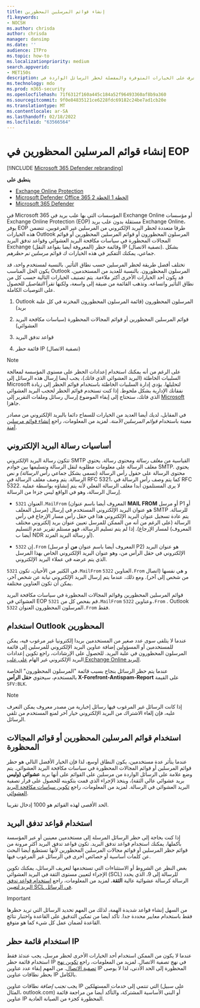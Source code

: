 ```yaml
---
title: إنشاء قوائم المرسلين المحظورين
f1.keywords:
- NOCSH
ms.author: chrisda
author: chrisda
manager: dansimp
ms.date: ''
audience: ITPro
ms.topic: how-to
ms.localizationpriority: medium
search.appverid:
- MET150s
description: يمكن للمسؤولين التعرف على الخيارات المتوفرة والمفضلة لحظر الرسائل الواردة في Exchange Online Protection (EOP).
ms.technology: mdo
ms.prod: m365-security
ms.openlocfilehash: 71f6312f160a445c184a52f96493360af8b9a360
ms.sourcegitcommit: 9f0e84835121ce6228fdc69182c24be7ad1cb20e
ms.translationtype: MT
ms.contentlocale: ar-SA
ms.lasthandoff: 02/18/2022
ms.locfileid: "63566564"
---
```

# <a name="create-blocked-sender-lists-in-eop"></a>إنشاء قوائم المرسلين المحظورين في EOP

[!INCLUDE [Microsoft 365 Defender rebranding](../includes/microsoft-defender-for-office.md)]

**ينطبق على**
- [Exchange Online Protection](exchange-online-protection-overview.md)
- [Microsoft Defender Office 365 الخطة 1 الخطة 2](defender-for-office-365.md)
- [Microsoft 365 Defender](../defender/microsoft-365-defender.md)

في Microsoft 365 المؤسسات التي بها علب بريد في Exchange Online أو مؤسسات Exchange Online Protection (EOP) مستقلة بدون علب بريد Exchange Online، يوفر EOP طرقا متعددة لحظر البريد الإلكتروني من المرسلين غير المرغوبين. تتضمن هذه الخيارات Outlook المرسلون المحظورون أو قوائم المرسلين المحظورين أو قوائم المجالات المحظورة في سياسات مكافحة البريد العشوائي وقواعد تدفق البريد Exchange (المعروفة أيضا بقواعد النقل) وقائمة حظر IP (تصفية الاتصال). بشكل جماعي، يمكنك التفكير في هذه الخيارات ك قوائم _مرسلين تم حظرهم_.

تختلف أفضل طريقة لحظر المرسلين حسب نطاق التأثير. بالنسبة لمستخدم واحد، قد يكون الحل المناسب Outlook المرسلون المحظورون. بالنسبة للعديد من المستخدمين، قد يكون أحد الخيارات الأخرى أكثر ملاءمة. يتم تصنيف الخيارات التالية حسب كل من نطاق التأثير واتساعه. وتذهب القائمة من ضيقة إلى واسعة، ولكنها تقرأ _التفاصيل_ للحصول على التوصيات الكاملة.

1. Outlook المرسلون المحظورون (قائمة المرسلون المحظورون المخزنة في كل علبة بريد)

2. قوائم المرسلين المحظورين أو قوائم المجالات المحظورة (سياسات مكافحة البريد العشوائي)

3. قواعد تدفق البريد

4. قائمة حظر IP (تصفية الاتصال)

> [!NOTE]
> على الرغم من أنه يمكنك استخدام إعدادات الحظر على مستوى المؤسسة لمعالجة السلبيات الخاطئة (البريد العشوائي الذي فاتك)، يجب أيضا إرسال هذه الرسائل إلى Microsoft لتحليلها. يؤدي إدارة السلبيات الخاطئة باستخدام قوائم الحظر إلى زيادة نفقاتك الإدارية بشكل ملحوظ. إذا كنت تستخدم قوائم الحظر لحجب البريد العشوائي الذي فاتك، ستحتاج إلى إبقاء الموضوع إرسال رسائل وملفات التقرير إلى [Microsoft](report-junk-email-messages-to-microsoft.md) جاهزا.

في المقابل، لديك أيضا العديد من الخيارات للسماح دائما بالبريد الإلكتروني من مصادر معينة باستخدام _قوائم المرسلين الآمنة_. لمزيد من المعلومات، راجع [إنشاء قوائم مرسلين آمنة](create-safe-sender-lists-in-office-365.md).

## <a name="email-message-basics"></a>أساسيات رسالة البريد الإلكتروني

تتكون رسالة البريد الإلكتروني SMTP القياسية من _مغلف رسالة_ ومحتوى رسالة. يحتوي مغلف الرسالة على معلومات مطلوبة لنقل الرسالة وتسليمها بين خوادم SMTP. يحتوي محتوى الرسالة على حقول رأس الرسالة (تسمى بشكل جماعي رأس _الرسالة) و_ نص الرسالة. يتم وصف مغلف الرسالة في RFC 5321، كما يتم وصف رأس الرسالة في RFC 5322. لا يرى المستلمون أبدا مغلف الرسالة الفعلي لأنه يتم إنشاؤه بواسطة عملية إرسال الرسالة، وهو في الواقع ليس جزءا من الرسالة.

- العنوان `5321.MailFrom` (المعروف أيضا باسم عنوان **MAIL FROM** أو مرسل P1 أو مرسل المغلف) هو عنوان البريد الإلكتروني المستخدم في إرسال SMTP للرسالة. يتم عادة تسجيل عنوان البريد الإلكتروني هذا في  حقل رأس مسار الإرجاع في رأس الرسالة (على الرغم من أنه من الممكن للمرسل تعيين عنوان بريد إلكتروني مختلف لمسار الإرجاع). إذا لم يتم تسليم الرسالة، فهو مستلم تقرير عدم التسليم (المعروف أيضا ب NDR أو رسالة البريد المرتد).

- إن `5322.From` (المعروف أيضا باسم عنوان **من** أو مرسل P2) هو عنوان البريد الإلكتروني في حقل الرأس  من، وهو عنوان البريد الإلكتروني الخاص بهذا المرسل الذي يتم عرضه في عملاء البريد الإلكتروني.

في الكثير من الأحيان، تكون `5321.MailFrom` العناوين `5322.From` و هي نفسها (اتصال من شخص إلى آخر). ومع ذلك، عندما يتم إرسال البريد الإلكتروني نيابة عن شخص آخر، يمكن أن تكون العناوين مختلفة.

قوائم المرسلين المحظورين وقوائم المجالات المحظورة في سياسات مكافحة البريد العشوائي في EOP قم بفحص كل من `5321.MailFrom` وعناوين `5322.From` . Outlook المرسلون المحظورون العنوان `5322.From` فقط.

## <a name="use-outlook-blocked-senders"></a>استخدام Outlook المحظورين

عندما لا يتلقى سوى عدد صغير من المستخدمين بريدا إلكترونيا غير مرغوب فيه، يمكن للمستخدمين أو المسؤولين إضافة عناوين البريد الإلكتروني للمرسلين إلى قائمة المرسلون المحظورون في علبة البريد. للحصول على الإرشادات، راجع تكوين إعدادات البريد الإلكتروني غير الهام [على علب Exchange Online البريد](configure-junk-email-settings-on-exo-mailboxes.md).

عندما يتم حظر الرسائل بنجاح بسبب قائمة "المرسلون المحظورون" الخاصة بالمستخدم، سيحتوي **حقل الرأس X-Forefront-Antispam-Report** على القيمة `SFV:BLK`.

> [!NOTE]
> إذا كانت الرسائل غير المرغوب فيها رسائل إخبارية من مصدر معروف يمكن التعرف عليه، فإن إلغاء الاشتراك من البريد الإلكتروني خيار آخر لمنع المستخدم من تلقي الرسائل.

## <a name="use-blocked-sender-lists-or-blocked-domain-lists"></a>استخدام قوائم المرسلين المحظورين أو قوائم المجالات المحظورة

عندما يتأثر عدة مستخدمين، يكون النطاق أوسع، لذا فإن الخيار الأفضل التالي هو حظر قوائم المرسلين أو قوائم المجالات المحظورة في سياسات مكافحة البريد العشوائي. يتم وضع علامة على الرسائل الواردة من مرسلين على القوائم على أنها بريد **عشوائي (وليس** بريد عشوائي عالي الثقة)، ويتخذ الإجراء الذي  قمت بتكوينه للحصول على قرار تصفية البريد العشوائي في الرسالة. لمزيد من المعلومات، راجع [تكوين سياسات مكافحة البريد العشوائي](configure-your-spam-filter-policies.md).

الحد الأقصى لهذه القوائم هو 1000 إدخال تقريبا.

## <a name="use-mail-flow-rules"></a>استخدام قواعد تدفق البريد

إذا كنت بحاجة إلى حظر الرسائل المرسلة إلى مستخدمين معينين أو عبر المؤسسة بأكملها، يمكنك استخدام قواعد تدفق البريد. تكون قواعد تدفق البريد أكثر مرونة من قوائم حظر المرسلين أو قوائم مجالات المرسلين المحظورين لأنها تستطيع أيضا البحث عن كلمات أساسية أو خصائص أخرى في الرسائل غير المرغوب فيها.

بغض النظر عن الشروط أو الاستثناءات التي تستخدمها لتعريف الرسائل، يمكنك تكوين الإجراء لتعيين مستوى الثقة في البريد العشوائي (SCL) للرسالة إلى 9، الذي يحدد الرسالة كرسالة عشوائية عالية **الثقة.** لمزيد من المعلومات، راجع [استخدام قواعد تدفق البريد لتعيين SCL في الرسائل](/exchange/security-and-compliance/mail-flow-rules/use-rules-to-set-scl).

> [!IMPORTANT]
> من السهل إنشاء قواعد شديدة الهمة،  لذلك من المهم تحديد الرسائل التي تريد حظرها فقط باستخدام معايير محددة جدا. تأكد أيضا من تمكين التدقيق على القاعدة واختبار نتائج القاعدة لضمان عمل كل شيء كما هو متوقع.

## <a name="use-the-ip-block-list"></a>استخدام قائمة حظر IP

عندما لا يكون من الممكن استخدام أحد الخيارات الأخرى لحظر مرسل، يجب عندئذ فقط استخدام قائمة  حظر IP في نهج تصفية الاتصال. لمزيد من المعلومات، راجع [تكوين نهج تصفية الاتصال](configure-the-connection-filter-policy.md). من المهم إبقاء عدد عناوين IP المحظورة إلى الحد الأدنى، لذا لا يوصى بحظر نطاقات عناوين IP بالكامل.

يجب _تجنب إضافة_ نطاقات عناوين IP التي تنتمي إلى خدمات المستهلكين (على سبيل المثال، outlook.com) أو البنى الأساسية المشتركة، والتأكد أيضا من مراجعة قائمة عناوين IP المحظورة كجزء من الصيانة العادية.
